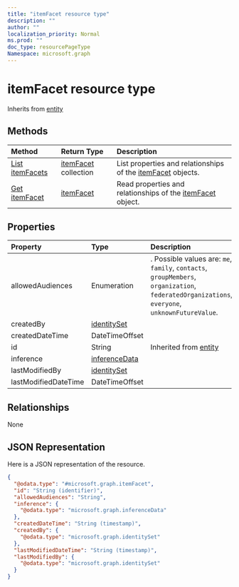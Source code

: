 ```yaml
---
title: "itemFacet resource type"
description: ""
author: ""
localization_priority: Normal
ms.prod: ""
doc_type: resourcePageType
Namespace: microsoft.graph
---
```



# itemFacet resource type




Inherits from [entity](../resources/entity.md)

## Methods
|Method|Return Type|Description|
|:---|:---|:---|
|[List itemFacets](../api/itemfacet-list.md)|[itemFacet](../resources/itemFacet.md) collection|List properties and relationships of the [itemFacet](../resources/itemfacet.md) objects.|
|[Get itemFacet](../api/itemfacet-get.md)|[itemFacet](../resources/itemFacet.md)|Read properties and relationships of the [itemFacet](../resources/itemfacet.md) object.|

## Properties
|Property|Type|Description|
|:---|:---|:---|
|allowedAudiences|Enumeration|. Possible values are: `me`, `family`, `contacts`, `groupMembers`, `organization`, `federatedOrganizations`, `everyone`, `unknownFutureValue`.|
|createdBy|[identitySet](../resources/identitySet.md)||
|createdDateTime|DateTimeOffset||
|id|String| Inherited from [entity](../resources/entity.md)|
|inference|[inferenceData](../resources/inferenceData.md)||
|lastModifiedBy|[identitySet](../resources/identitySet.md)||
|lastModifiedDateTime|DateTimeOffset||

## Relationships
None

## JSON Representation
Here is a JSON representation of the resource.
<!-- {
  "blockType": "resource",
  "keyProperty": "id",
  "@odata.type": "microsoft.graph.itemFacet",
  "baseType": "microsoft.graph.entity",
  "openType": false
}
-->
``` json
{
  "@odata.type": "#microsoft.graph.itemFacet",
  "id": "String (identifier)",
  "allowedAudiences": "String",
  "inference": {
    "@odata.type": "microsoft.graph.inferenceData"
  },
  "createdDateTime": "String (timestamp)",
  "createdBy": {
    "@odata.type": "microsoft.graph.identitySet"
  },
  "lastModifiedDateTime": "String (timestamp)",
  "lastModifiedBy": {
    "@odata.type": "microsoft.graph.identitySet"
  }
}
```

